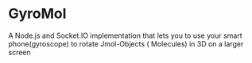 GyroMol
=======

A Node.js and Socket.IO implementation that lets you to use your smart phone(gyroscope) to rotate Jmol-Objects ( Molecules) in 3D on a larger screen
